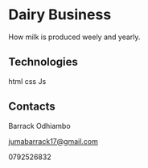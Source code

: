 # Dairy Business
How milk is produced weely and yearly.

## Technologies

html 
css
Js

## Contacts

Barrack Odhiambo

jumabarrack17@gmail.com

0792526832